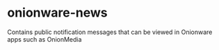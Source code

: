 # onionware-news
Contains public notification messages that can be viewed in Onionware apps such as OnionMedia
